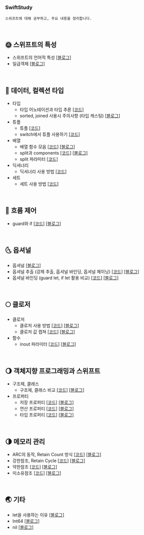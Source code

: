 ### SwiftStudy
```
스위프트에 대해 공부하고, 주요 내용을 정리합니다.
```

</br>

## 🌞 스위프트의 특성
- 스위프트의 언어적 특성 [[블로그]](https://seolhee2750.tistory.com/16?category=866581)
- 일급객체 [[블로그]](https://seolhee2750.tistory.com/55?category=866581)

</br>

## 🌝 데이터, 컬렉션 타입
- 타입
  - 타입 어노테이션과 타입 추론 [[코드]](https://github.com/seolhee2750/SwiftStudy/blob/main/%EB%8D%B0%EC%9D%B4%ED%84%B0%2C%20%EC%BB%AC%EB%A0%89%EC%85%98%20%ED%83%80%EC%9E%85/%ED%83%80%EC%9E%85/%ED%83%80%EC%9E%85%20%EC%B6%94%EB%A1%A0%EA%B3%BC%20%EC%96%B4%EB%85%B8%ED%85%8C%EC%9D%B4%EC%85%98.playground/Contents.swift)
  - sorted, joined 사용시 주의사항 (타입 캐스팅) [[블로그]](https://seolhee2750.tistory.com/21?category=866582)
- 튜플
  - 튜플 [[코드]](https://github.com/seolhee2750/SwiftStudy/blob/main/%EB%8D%B0%EC%9D%B4%ED%84%B0%2C%20%EC%BB%AC%EB%A0%89%EC%85%98%20%ED%83%80%EC%9E%85/%ED%8A%9C%ED%94%8C/%ED%8A%9C%ED%94%8C.playground/Contents.swift)
  - switch에서 튜플 사용하기 [[코드]](https://github.com/seolhee2750/SwiftStudy/blob/main/%EB%8D%B0%EC%9D%B4%ED%84%B0%2C%20%EC%BB%AC%EB%A0%89%EC%85%98%20%ED%83%80%EC%9E%85/%ED%8A%9C%ED%94%8C/switch%EC%97%90%EC%84%9C%EC%9D%98%20%ED%8A%9C%ED%94%8C%20%EC%82%AC%EC%9A%A9.playground/Contents.swift)
- 배열
  - 배열 함수 모음 [[코드]](https://github.com/seolhee2750/SwiftStudy/blob/main/%EB%8D%B0%EC%9D%B4%ED%84%B0%2C%20%EC%BB%AC%EB%A0%89%EC%85%98%20%ED%83%80%EC%9E%85/%EB%B0%B0%EC%97%B4/%EB%B0%B0%EC%97%B4%20%ED%95%A8%EC%88%98%20%EB%AA%A8%EC%9D%8C.playground/Contents.swift) [[블로그]](https://seolhee2750.tistory.com/66?category=873014)
  - split과 components [[코드]](https://github.com/seolhee2750/SwiftStudy/blob/main/%EB%8D%B0%EC%9D%B4%ED%84%B0%2C%20%EC%BB%AC%EB%A0%89%EC%85%98%20%ED%83%80%EC%9E%85/%EB%B0%B0%EC%97%B4/split%EA%B3%BC%20components/components%EC%99%80%20split%20%EB%B9%84%EA%B5%90.playground/Contents.swift) [[블로그]](https://seolhee2750.tistory.com/92?category=866581)
  - split 파라미터 [[코드]](https://github.com/seolhee2750/SwiftStudy/blob/main/%EB%8D%B0%EC%9D%B4%ED%84%B0%2C%20%EC%BB%AC%EB%A0%89%EC%85%98%20%ED%83%80%EC%9E%85/%EB%B0%B0%EC%97%B4/split%EA%B3%BC%20components/split%20%ED%8C%8C%EB%9D%BC%EB%AF%B8%ED%84%B0.playground/Contents.swift)
- 딕셔너리
  - 딕셔너리 사용 방법 [[코드]](https://github.com/seolhee2750/SwiftStudy/blob/main/%EB%8D%B0%EC%9D%B4%ED%84%B0%2C%20%EC%BB%AC%EB%A0%89%EC%85%98%20%ED%83%80%EC%9E%85/%EB%94%95%EC%85%94%EB%84%88%EB%A6%AC/%EB%94%95%EC%85%94%EB%84%88%EB%A6%AC.playground/Contents.swift)
- 세트
  - 세트 사용 방법 [[코드]](https://github.com/seolhee2750/SwiftStudy/blob/main/%EB%8D%B0%EC%9D%B4%ED%84%B0%2C%20%EC%BB%AC%EB%A0%89%EC%85%98%20%ED%83%80%EC%9E%85/%EC%84%B8%ED%8A%B8/%EC%84%B8%ED%8A%B8.playground/Contents.swift)

</br>

## 🌛 흐름 제어
- guard와 if [[코드]](https://github.com/seolhee2750/SwiftStudy/blob/main/%ED%9D%90%EB%A6%84%20%EC%A0%9C%EC%96%B4/guard%EC%99%80%20if%EC%9D%98%20%EC%B0%A8%EC%9D%B4%EC%A0%90.playground/Contents.swift) [[블로그]](https://seolhee2750.tistory.com/116)

</br>

## 🌜 옵셔널 
- 옵셔널 [[블로그]](https://seolhee2750.tistory.com/4?category=866581)
- 옵셔널 추출 (강제 추출, 옵셔널 바인딩, 옵셔널 체이닝) [[코드]](https://github.com/seolhee2750/SwiftStudy/blob/main/%EC%98%B5%EC%85%94%EB%84%90/%EC%98%B5%EC%85%94%EB%84%90%20%EC%B6%94%EC%B6%9C.playground/Contents.swift) [[블로그]](https://seolhee2750.tistory.com/20?category=866581)
- 옵셔널 바인딩 (guard let, if let 활용 비교) [[코드]](https://github.com/seolhee2750/SwiftStudy/blob/main/%EC%98%B5%EC%85%94%EB%84%90/%EC%98%B5%EC%85%94%EB%84%90%20%EB%B0%94%EC%9D%B8%EB%94%A9%20guard.playground/Contents.swift) [[블로그]](https://seolhee2750.tistory.com/116)

</br>

## 🌕 클로저 
- 클로저 
  - 클로저 사용 방법 [[코드]](https://github.com/seolhee2750/SwiftStudy/blob/main/%ED%81%B4%EB%A1%9C%EC%A0%80/%ED%81%B4%EB%A1%9C%EC%A0%80/%ED%81%B4%EB%A1%9C%EC%A0%80%20%20%EC%82%AC%EC%9A%A9%20%EB%B0%A9%EB%B2%95.playground/Contents.swift) [[블로그]](https://seolhee2750.tistory.com/57?category=866581)
  - 클로저 값 캡쳐 [[코드]](https://github.com/seolhee2750/SwiftStudy/blob/main/%ED%81%B4%EB%A1%9C%EC%A0%80/%ED%81%B4%EB%A1%9C%EC%A0%80/%ED%81%B4%EB%A1%9C%EC%A0%80%20%EA%B0%92%20%EC%BA%A1%EC%B3%90.playground/Contents.swift) [[블로그]](https://seolhee2750.tistory.com/117)
- 함수
  - inout 파라미터 [[코드]](https://github.com/seolhee2750/SwiftStudy/blob/main/%ED%81%B4%EB%A1%9C%EC%A0%80/%ED%95%A8%EC%88%98/inout%20%ED%8C%8C%EB%9D%BC%EB%AF%B8%ED%84%B0.playground/Contents.swift) [[블로그]](https://seolhee2750.tistory.com/115)

</br>

## 🌖 객체지향 프로그래밍과 스위프트
- 구조체, 클래스
  - 구조체, 클래스 비교 [[코드]](https://github.com/seolhee2750/SwiftStudy/blob/main/%EA%B0%9D%EC%B2%B4%EC%A7%80%ED%96%A5/%EA%B5%AC%EC%A1%B0%EC%B2%B4%EC%99%80%20%ED%81%B4%EB%9E%98%EC%8A%A4/%EA%B5%AC%EC%A1%B0%EC%B2%B4%EC%99%80%20%ED%81%B4%EB%9E%98%EC%8A%A4%20%EC%B0%A8%EC%9D%B4%EC%A0%90.playground/Contents.swift) [[블로그]](https://seolhee2750.tistory.com/122)
- 프로퍼티
  - 저장 프로퍼티 [[코드]](https://github.com/seolhee2750/SwiftStudy/blob/main/%EA%B0%9D%EC%B2%B4%EC%A7%80%ED%96%A5/%ED%94%84%EB%A1%9C%ED%8D%BC%ED%8B%B0/%EC%A0%80%EC%9E%A5%20%ED%94%84%EB%A1%9C%ED%8D%BC%ED%8B%B0.playground/Contents.swift) [[블로그]](https://seolhee2750.tistory.com/118)
  - 연산 프로퍼티 [[코드]](https://github.com/seolhee2750/SwiftStudy/blob/main/%EA%B0%9D%EC%B2%B4%EC%A7%80%ED%96%A5/%ED%94%84%EB%A1%9C%ED%8D%BC%ED%8B%B0/%EC%97%B0%EC%82%B0%20%ED%94%84%EB%A1%9C%ED%8D%BC%ED%8B%B0.playground/Contents.swift) [[블로그]](https://seolhee2750.tistory.com/119)
  - 타입 프로퍼티 [[코드]](https://github.com/seolhee2750/SwiftStudy/blob/main/%EA%B0%9D%EC%B2%B4%EC%A7%80%ED%96%A5/%ED%94%84%EB%A1%9C%ED%8D%BC%ED%8B%B0/%ED%83%80%EC%9E%85%20%ED%94%84%EB%A1%9C%ED%8D%BC%ED%8B%B0.playground/Contents.swift) [[블로그]](https://seolhee2750.tistory.com/120)

</br>

## 🌗 메모리 관리
- ARC의 동작, Retain Count 방식 [[코드]](https://github.com/seolhee2750/SwiftStudy/blob/main/%EB%A9%94%EB%AA%A8%EB%A6%AC%20%EA%B4%80%EB%A6%AC/ARC%20%EB%A0%88%ED%8D%BC%EB%9F%B0%EC%8A%A4%20%EC%B9%B4%EC%9A%B4%ED%8C%85.playground/Contents.swift) [[블로그]](https://seolhee2750.tistory.com/121)
- 강한참조, Retain Cycle [[코드]](https://github.com/seolhee2750/SwiftStudy/blob/main/%EB%A9%94%EB%AA%A8%EB%A6%AC%20%EA%B4%80%EB%A6%AC/Retain%20Cycle%20%EB%AC%B8%EC%A0%9C.playground/Contents.swift) [[블로그]](https://seolhee2750.tistory.com/123)
- 약한참조 [[코드]](https://github.com/seolhee2750/SwiftStudy/blob/main/%EB%A9%94%EB%AA%A8%EB%A6%AC%20%EA%B4%80%EB%A6%AC/%EC%95%BD%ED%95%9C%EC%B0%B8%EC%A1%B0.playground/Contents.swift) [[블로그]](https://seolhee2750.tistory.com/123)
- 미소유참조 [[코드]](https://github.com/seolhee2750/SwiftStudy/blob/main/%EB%A9%94%EB%AA%A8%EB%A6%AC%20%EA%B4%80%EB%A6%AC/%EB%AF%B8%EC%86%8C%EC%9C%A0%EC%B0%B8%EC%A1%B0.playground/Contents.swift) [[블로그]](https://seolhee2750.tistory.com/123)

</br>

## 🌏 기타
- let을 사용하는 이유 [[블로그]](https://seolhee2750.tistory.com/17?category=866582)
- Int64 [[블로그]](https://seolhee2750.tistory.com/18?category=866582)
- nil [[블로그]](https://seolhee2750.tistory.com/10?category=866581)

